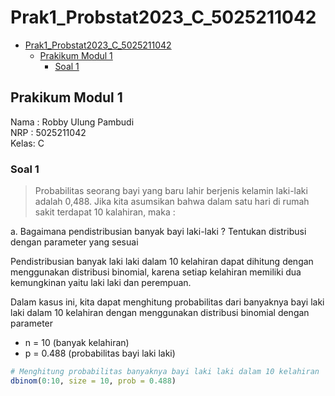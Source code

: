 # Prak1_Probstat2023_C_5025211042
- [Prak1\_Probstat2023\_C\_5025211042](#prak1_probstat2023_c_5025211042)
  - [Prakikum Modul 1](#prakikum-modul-1)
    - [Soal 1](#soal-1)

## Prakikum Modul 1
Nama : Robby Ulung Pambudi </br>
NRP  : 5025211042 </br>
Kelas: C </br>

### Soal 1
>Probabilitas seorang bayi yang baru lahir berjenis kelamin laki-laki adalah 0,488. Jika kita asumsikan bahwa dalam satu hari di rumah sakit terdapat 10 kalahiran, maka :

a. Bagaimana pendistribusian banyak bayi laki-laki ? Tentukan distribusi dengan parameter yang sesuai

Pendistribusian banyak laki laki dalam 10 kelahiran dapat dihitung dengan menggunakan distribusi binomial, karena setiap kelahiran memiliki dua kemungkinan yaitu laki laki dan perempuan.

Dalam kasus ini, kita dapat menghitung probabilitas dari banyaknya bayi laki laki dalam 10 kelahiran dengan menggunakan distribusi binomial dengan parameter 

- n = 10 (banyak kelahiran)
- p = 0.488 (probabilitas bayi laki laki)

```r
# Menghitung probabilitas banyaknya bayi laki laki dalam 10 kelahiran
dbinom(0:10, size = 10, prob = 0.488)
```




